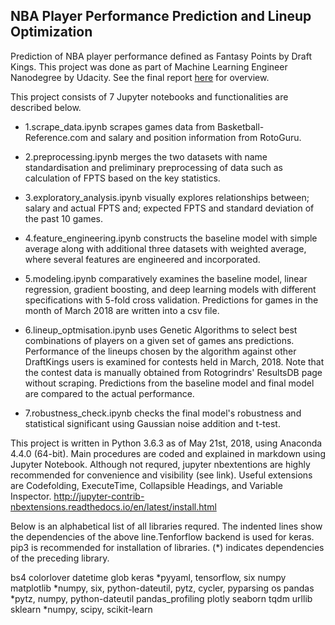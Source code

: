 ## NBA Player Performance Prediction and Lineup Optimization
Prediction of NBA player performance defined as Fantasy Points by Draft Kings.
This project was done as part of Machine Learning Engineer Nanodegree by Udacity. See the final report [here](https://github.com/KengoA/fantasy-basketball/blob/master/report.pdf) for overview.

This project consists of 7 Jupyter notebooks and functionalities are described below.

  * 1.scrape_data.ipynb scrapes games data from Basketball-Reference.com and salary and position information from RotoGuru.

  * 2.preprocessing.ipynb merges the two datasets with name standardisation and preliminary preprocessing of data such as calculation of FPTS based on the key statistics.

  * 3.exploratory_analysis.ipynb visually explores relationships between; salary and actual FPTS and; expected FPTS and standard deviation of the past 10 games.

  * 4.feature_engineering.ipynb constructs the baseline model with simple average along with additional three datasets with weighted average, where several features are engineered and incorporated.

  * 5.modeling.ipynb comparatively examines the baseline model, linear regression, gradient boosting, and deep learning models with different specifications with 5-fold cross validation. Predictions for games in the month of March 2018 are written into a csv file.

  * 6.lineup_optmisation.ipynb uses Genetic Algorithms to select best combinations of players on a given set of games ans predictions. Performance of the lineups chosen by the algorithm against other DraftKings users is examined for contests held in March, 2018. Note that the contest data is manually obtained from Rotogrindrs' ResultsDB page without scraping. Predictions from the baseline model and final model are compared to the actual performance.

  * 7.robustness_check.ipynb checks the final model's robustness and statistical significant using Gaussian noise addition and t-test.




This project is written in Python 3.6.3 as of May 21st, 2018, using Anaconda 4.4.0 (64-bit).
Main procedures are coded and explained in markdown using Jupyter Notebook. Although not requred, jupyter nbextentions are highly recommended for convenience and visibility (see link). Useful extensions are Codefolding, ExecuteTime, Collapsible Headings, and Variable Inspector. http://jupyter-contrib-nbextensions.readthedocs.io/en/latest/install.html

Below is an alphabetical list of all libraries requred. The indented lines show the dependencies of the above line.Tenforflow backend is used for keras. pip3 is recommended for installation of libraries. (*) indicates dependencies of the preceding library.

bs4
colorlover
datetime
glob
keras
*pyyaml, tensorflow, six
numpy
matplotlib
*numpy, six, python-dateutil, pytz, cycler, pyparsing
os
pandas
*pytz, numpy, python-dateutil
pandas_profiling
plotly
seaborn
tqdm
urllib
sklearn
*numpy, scipy, scikit-learn
